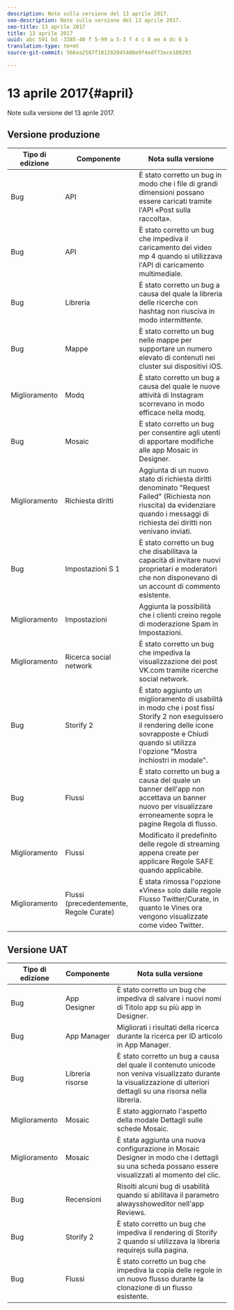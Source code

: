 ```yaml
---
description: Note sulla versione del 13 aprile 2017.
seo-description: Note sulla versione del 13 aprile 2017.
seo-title: 13 aprile 2017
title: 13 aprile 2017
uuid: abc 591 bd -3385-40 f 5-99 a 5-3 f 4 c 8 ee 4 dc 6 b
translation-type: tm+mt
source-git-commit: 566ea2587f101202045488e9f4edf73ece100293

---
```



# 13 aprile 2017{#april}

Note sulla versione del 13 aprile 2017.

## Versione produzione

| **Tipo di edizione** | **Componente** | **Nota sulla versione** |
|---|---|---|
| Bug | API | È stato corretto un bug in modo che i file di grandi dimensioni possano essere caricati tramite l'API «Post sulla raccolta». |
| Bug | API | È stato corretto un bug che impediva il caricamento dei video mp 4 quando si utilizzava l'API di caricamento multimediale. |
| Bug | Libreria | È stato corretto un bug a causa del quale la libreria delle ricerche con hashtag non riusciva in modo intermittente. |
| Bug | Mappe | È stato corretto un bug nelle mappe per supportare un numero elevato di contenuti nei cluster sui dispositivi iOS. |
| Miglioramento | Modq | È stato corretto un bug a causa del quale le nuove attività di Instagram scorrevano in modo efficace nella modq. |
| Bug | Mosaic | È stato corretto un bug per consentire agli utenti di apportare modifiche alle app Mosaic in Designer. |
| Miglioramento | Richiesta diritti | Aggiunta di un nuovo stato di richiesta diritti denominato "Request Failed" (Richiesta non riuscita) da evidenziare quando i messaggi di richiesta dei diritti non venivano inviati. |
| Bug | Impostazioni S 1 | È stato corretto un bug che disabilitava la capacità di invitare nuovi proprietari e moderatori che non disponevano di un account di commento esistente. |
| Miglioramento | Impostazioni | Aggiunta la possibilità che i clienti creino regole di moderazione Spam in Impostazioni. |
| Miglioramento | Ricerca social network | È stato corretto un bug che impediva la visualizzazione dei post VK.com tramite ricerche social network. |
| Bug | Storify 2 | È stato aggiunto un miglioramento di usabilità in modo che i post fissi Storify 2 non eseguissero il rendering delle icone sovrapposte e Chiudi quando si utilizza l'opzione "Mostra inchiostri in modale". |
| Bug | Flussi | È stato corretto un bug a causa del quale un banner dell'app non accettava un banner nuovo per visualizzare erroneamente sopra le pagine Regola di flusso. |
| Miglioramento | Flussi | Modificato il predefinito delle regole di streaming appena create per applicare Regole SAFE quando applicabile. |
| Miglioramento | Flussi (precedentemente, Regole Curate) | È stata rimossa l'opzione «Vines» solo dalle regole Flusso Twitter/Curate, in quanto le Vines ora vengono visualizzate come video Twitter. |

## Versione UAT

| **Tipo di edizione** | **Componente** | **Nota sulla versione** |
|---|---|---|
| Bug | App Designer | È stato corretto un bug che impediva di salvare i nuovi nomi di Titolo app su più app in Designer. |
| Bug | App Manager | Migliorati i risultati della ricerca durante la ricerca per ID articolo in App Manager. |
| Bug | Libreria risorse | È stato corretto un bug a causa del quale il contenuto unicode non veniva visualizzato durante la visualizzazione di ulteriori dettagli su una risorsa nella libreria. |
| Miglioramento | Mosaic | È stato aggiornato l'aspetto della modale Dettagli sulle schede Mosaic. |
| Miglioramento | Mosaic | È stata aggiunta una nuova configurazione in Mosaic Designer in modo che i dettagli su una scheda possano essere visualizzati al momento del clic. |
| Bug | Recensioni | Risolti alcuni bug di usabilità quando si abilitava il parametro alwaysshoweditor nell'app Reviews. |
| Bug | Storify 2 | È stato corretto un bug che impediva il rendering di Storify 2 quando si utilizzava la libreria requirejs sulla pagina. |
| Bug | Flussi | È stato corretto un bug che impediva la copia delle regole in un nuovo flusso durante la clonazione di un flusso esistente. |

